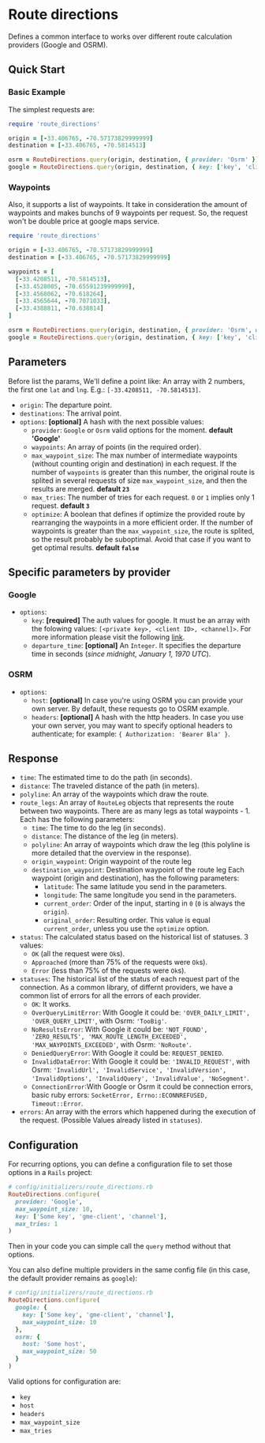# Route directions
Defines a common interface to works over different route calculation providers (Google and OSRM).

## Quick Start

### Basic Example
The simplest requests are:
```ruby
require 'route_directions'

origin = [-33.406765, -70.57173829999999]
destination = [-33.406765, -70.5814513]

osrm = RouteDirections.query(origin, destination, { provider: 'Osrm' })
google = RouteDirections.query(origin, destination, { key: ['key', 'client', 'channel'] })
```

### Waypoints
Also, it supports a list of waypoints. It take in consideration the amount of waypoints and makes bunchs of 9 waypoints per request. So, the request won't be double price at google maps service.
```ruby
require 'route_directions'

origin = [-33.406765, -70.57173829999999]
destination = [-33.406765, -70.57173829999999]

waypoints = [
  [-33.4208511, -70.5814513],
  [-33.4528005, -70.65591239999999],
  [-33.4568062, -70.618264],
  [-33.4565644, -70.7071033],
  [-33.4388811, -70.638814]
]

osrm = RouteDirections.query(origin, destination, { provider: 'Osrm', waypoints: waypoints })
google = RouteDirections.query(origin, destination, { key: ['key', 'client', 'channel'], waypoints: waypoints })
```

## Parameters
Before list the params, We'll define a point like: An array with 2 numbers, the first one `lat` and `lng`. E.g.: `[-33.4208511, -70.5814513]`.

- `origin`: The departure point.
- `destinations`: The arrival point.
- `options`: **[optional]** A hash with the next possible values:
  - `provider`: `Google` or `Osrm` valid options for the moment. **default 'Google'**
  - `waypoints`: An array of points (in the required order).
  - `max_waypoint_size`: The max number of intermediate waypoints (without counting origin and destination) in each request. If the number of `waypoints` is greater than this number, the original route is splited in several requests of size `max_waypoint_size`, and then the results are merged. **default `23`**
  - `max_tries`: The number of tries for each request. `0` or `1` implies only 1 request. **default `3`**
  - `optimize`: A boolean that defines if optimize the provided route by rearranging the waypoints in a more efficient order. If the number of waypoints is greater than the `max_waypoint_size`, the route is splited, so the result probably be suboptimal. Avoid that case if you want to get optimal results. **default `false`**

## Specific parameters by provider
### Google
  - `options`:
    - `key`: **[required]** The auth values for google. It must be an array with the folowing values: `[<private key>, <client ID>, <channel]>`. For more information please visit the following [link](https://developers.google.com/maps/premium/previous-licenses/webservices/auth).
    - `departure_time`: **[optional]** An `Integer`. It specifies the departure time in seconds (*since midnight, January 1, 1970 UTC*).
### OSRM
  - `options`:
    - `host`: **[optional]** In case you're using OSRM you can provide your own server. By default, these requests go to OSRM example.
    - `headers`: **[optional]** A hash with the http headers. In case you use your own server, you may want to specify optional headers to authenticate; for example: `{ Authorization: 'Bearer Bla' }`.

## Response
- `time`: The estimated time to do the path (in seconds).
- `distance`: The traveled distance of the path (in meters).
- `polyline`: An array of the waypoints which draw the route.
- `route_legs`: An array of `RouteLeg` objects that represents the route between two waypoints. There are as many legs as total waypoints - 1. Each has the following parameters:
  - `time`: The time to do the leg (in seconds).
  - `distance`: The distance of the leg (in meters).
  - `polyline`: An array of waypoints which draw the leg (this polyline is more detailed that the overview in the response).
  - `origin_waypoint`: Origin waypoint of the route leg
  - `destination_waypoint`: Destination waypoint of the route leg
  Each waypoint (origin and destination), has the following parameters:
    - `latitude`: The same latitude you send in the parameters.
    - `longitude`: The same longitude you send in the parameters.
    - `current_order`: Order of the input, starting in `0` (`0` is always the `origin`).
    - `original_order`: Resulting order. This value is equal `current_order`, unless you use the `optimize` option.
- `status`: The calculated status based on the historical list of statuses. 3 values:
  - `OK` (all the request were `Ok`s).
  - `Approached` (more than 75% of the requests were `Ok`s).
  - `Error` (less than 75% of the requests were `Ok`s).
- `statuses`: The historical list of the status of each request part of the connection. As a common library, of differnt providers, we have a common list of errors for all the errors of each provider.
  - `OK`: It works.
  - `OverQueryLimitError`: With Google it could be: `'OVER_DAILY_LIMIT', 'OVER_QUERY_LIMIT'`, with Osrm: `'TooBig'`.
  - `NoResultsError`: With Google it could be: `'NOT_FOUND', 'ZERO_RESULTS', 'MAX_ROUTE_LENGTH_EXCEEDED', 'MAX_WAYPOINTS_EXCEEDED'`, with Osrm: `'NoRoute'`.
  - `DeniedQueryError`: With Google it could be: `REQUEST_DENIED`.
  - `InvalidDataError`: With Google it could be: `'INVALID_REQUEST'`, with Osrm: `'InvalidUrl', 'InvalidService', 'InvalidVersion', 'InvalidOptions', 'InvalidQuery', 'InvalidValue', 'NoSegment'`.
  - `ConnectionError`:With Google or Osrm it could be connection errors, basic ruby errors: `SocketError, Errno::ECONNREFUSED, Timeout::Error`.
- `errors`: An array with the errors which happened during the execution of the request. (Possible Values already listed in `statuses`).

## Configuration

For recurring options, you can define a configuration file to set those options in a `Rails` project:
```ruby
# config/initializers/route_directions.rb
RouteDirections.configure(
  provider: 'Google',
  max_waypoint_size: 10,
  key: ['Some key', 'gme-client', 'channel'],
  max_tries: 1
)
```
Then in your code you can simple call the `query` method without that options.

You can also define multiple providers in the same config file (in this case, the default provider remains as `google`):

```ruby
# config/initializers/route_directions.rb
RouteDirections.configure(
  google: {
    key: ['Some key', 'gme-client', 'channel'],
    max_waypoint_size: 10
  },
  osrm: {
    host: 'Some host',
    max_waypoint_size: 50
  }
)
```
Valid options for configuration are:
- `key`
- `host`
- `headers`
- `max_waypoint_size`
- `max_tries`